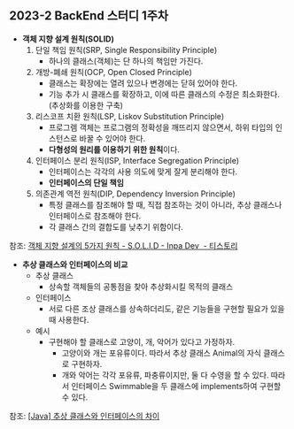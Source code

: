 ## 2023-2 BackEnd 스터디 1주차

- **객체 지향 설계 원칙(SOLID)**
    1. 단일 책임 원칙(SRP, Single Responsibility Principle)
        - 하나의 클래스(객체)는 단 하나의 책임만 가진다.
    2. 개방-폐쇄 원칙(OCP, Open Closed Principle)
        - 클래스는 확장에는 열려 있으나 변경에는 닫혀 있어야 한다.
        - 기능 추가 시 클래스를 확장하고, 이에 따른 클래스의 수정은 최소화한다. (추상화를 이용한 구축)
    3. 리스코프 치환 원칙(LSP, Liskov Substitution Principle)
        - 프로그렘 객체는 프로그램의 정확성을 깨뜨리지 않으면서, 하위 타입의 인스턴스로 바꿀 수 있어야 한다.
        - **다형성의 원리를 이용하기 위한 원칙**이다.
    4. 인터페이스 분리 원칙(ISP, Interface Segregation Principle)
        - 인터페이스는 각각의 사용 의도에 맞게 잘게 분리해야 한다.
        - **인터페이스의 단일 책임**
    5. 의존관계 역전 원칙(DIP, Dependency Inversion Principle)
        - 특정 클래스를 참조해야 할 때, 직접 참조하는 것이 아니라, 추상 클래스나 인터페이스로 참조해야 한다.
        - 각 클래스 간의 결합도를 낮추기 위함이다.

참조: [객체 지향 설계의 5가지 원칙 - S.O.L.I.D - Inpa Dev ‍ - 티스토리](https://inpa.tistory.com/entry/OOP-%F0%9F%92%A0-%EA%B0%9D%EC%B2%B4-%EC%A7%80%ED%96%A5-%EC%84%A4%EA%B3%84%EC%9D%98-5%EA%B0%80%EC%A7%80-%EC%9B%90%EC%B9%99-SOLID#thankYou)


- **추상 클래스와 인터페이스의 비교**
    - 추상 클래스
        - 상속할 객체들의 공통점을 찾아 추상화시킬 목적의 클래스
    - 인터페이스
        - 서로 다른 조상 클래스를 상속하더리도, 같은 기능들을 구현할 필요가 있을 때 사용한다.
    - 예시
        - 구현해야 할 클래스로 고양이, 개, 악어가 있다고 가정하자.
            - 고양이와 개는 포유류이다. 따라서 추상 클래스 Animal의 자식 클래스로 구현하자.
            - 개와 악어는 각각 포유류, 파충류이지만, 둘 다 수영을 할 수 있다. 따라서 인터페이스 Swimmable을 두 클래스에 implements하여 구현할 수 있다.

참조: [[Java] 추상 클래스와 인터페이스의 차이](https://velog.io/@new_wisdom/Java-%EC%B6%94%EC%83%81-%ED%81%B4%EB%9E%98%EC%8A%A4%EC%99%80-%EC%9D%B8%ED%84%B0%ED%8E%98%EC%9D%B4%EC%8A%A4%EC%9D%98-%EC%B0%A8%EC%9D%B4)